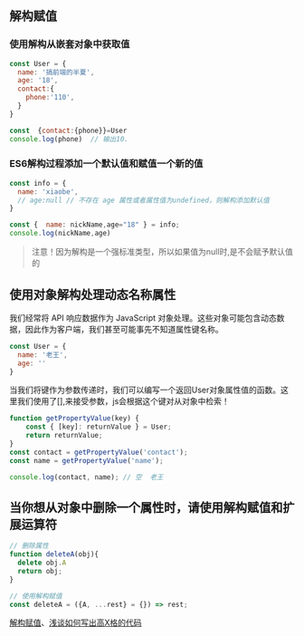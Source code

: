 ## 解构赋值

### 使用解构从嵌套对象中获取值
```js
const User = {
  name: '搞前端的半夏',
  age: '18',
  contact:{
    phone:'110',
  }
}

const  {contact:{phone}}=User
console.log(phone)  // 输出10.
```

### ES6解构过程添加一个默认值和赋值一个新的值

```js
const info = {
  name: 'xiaobe',
  // age:null // 不存在 age 属性或者属性值为undefined，则解构添加默认值
}

const {  name: nickName,age="18" } = info;
console.log(nickName,age)
```
>注意！因为解构是一个强标准类型，所以如果值为null时,是不会赋予默认值的

## 使用对象解构处理动态名称属性

我们经常将 API 响应数据作为 JavaScript 对象处理。这些对象可能包含动态数据，因此作为客户端，我们甚至可能事先不知道属性键名称。

```js
const User = {
  name: '老王',
  age: ''
}
```


当我们将键作为参数传递时，我们可以编写一个返回User对象属性值的函数。这里我们使用了[],来接受参数，js会根据这个键对从对象中检索！

```js
function getPropertyValue(key) {
    const { [key]: returnValue } = User;   
    return returnValue;
}
const contact = getPropertyValue('contact');
const name = getPropertyValue('name');

console.log(contact, name); // 空  老王
```

## 当你想从对象中删除一个属性时，请使用解构赋值和扩展运算符
```js
// 删除属性
function deleteA(obj){
  delete obj.A
  return obj;
}

// 使用解构赋值
const deleteA = ({A, ...rest} = {}) => rest;
```




[解构赋值](https://juejin.cn/post/7056029948749807629)、[浅谈如何写出高X格的代码](https://juejin.cn/post/7056706798396375070)


